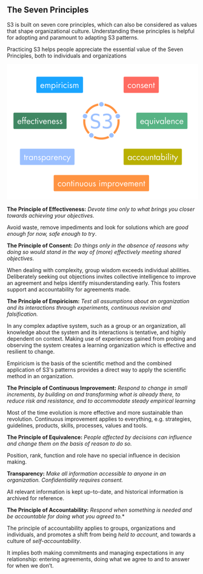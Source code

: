 ## The Seven Principles ##


S3 is built on seven core principles, which can also be considered as values that shape organizational culture. Understanding these principles is helpful for adopting and paramount to adapting S3 patterns.

Practicing S3 helps people appreciate the essential value of the Seven Principles, both to individuals and organizations

![](img/general/s3-principles-plain.png)

**The Principle of Effectiveness:** *Devote time only to what brings you closer towards achieving your objectives.*

Avoid waste, remove impediments and look for solutions which are *good enough for now, safe enough to try*.

**The Principle of Consent:** *Do things only in the absence of reasons why doing so would stand in the way of (more) effectively meeting shared objectives.*

When dealing with complexity, group wisdom exceeds individual abilities. Deliberately seeking out objections invites collective intelligence to improve an agreement and helps identify misunderstanding early. This fosters support and accountability for agreements made.


**The Principle of Empiricism:** *Test all assumptions about an organization and its interactions through experiments, continuous revision and falsification.*

In any complex adaptive system, such as a group or an organization, all knowledge about the system and its interactions is tentative, and highly dependent on context. Making use of experiences gained from probing and observing the system creates a learning organization which is effective and resilient to change.

Empiricism is the basis of the scientific method and the combined application of S3's patterns provides a direct way to apply the scientific method in an organization.


**The Principle of Continuous Improvement:** *Respond to change in small increments, by building on and transforming what is already there, to reduce risk and resistance, and to accommodate steady empirical learning*

Most of the time evolution is more effective and more sustainable than revolution. Continuous improvement applies to everything,  e.g. strategies, guidelines, products, skills, processes, values and tools. 


**The Principle of Equivalence:** *People affected by decisions can influence and change them on the basis of reason to do so.*

Position, rank, function and role have no special influence in decision making.


**Transparency:** *Make all information accessible to anyone in an organization. Confidentiality requires consent.*

All relevant information is kept up-to-date, and historical information is archived for reference.


**The Principle of Accountability:** *Respond when something is needed and be accountable for doing what you agreed to.** 

The principle of accountability applies to groups, organizations and individuals, and promotes a shift from being *held to account*, and towards a culture of *self-accountability*.

It implies both making commitments and managing expectations in any relationship: entering agreements, doing what we agree to and to answer for when we don’t. 



 






